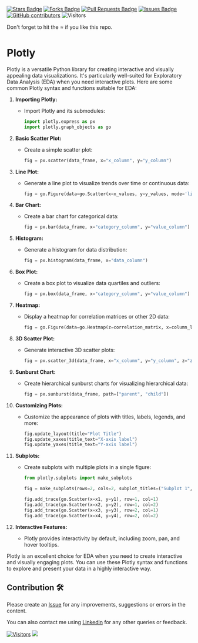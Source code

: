 
<a href="https://github.com/drshahizan/Python_EDA/stargazers"><img src="https://img.shields.io/github/stars/drshahizan/Python_EDA" alt="Stars Badge"/></a>
<a href="https://github.com/drshahizan/Python_EDA/network/members"><img src="https://img.shields.io/github/forks/drshahizan/Python_EDA" alt="Forks Badge"/></a>
<a href="https://github.com/drshahizan/Python_EDA/pulls"><img src="https://img.shields.io/github/issues-pr/drshahizan/Python_EDA" alt="Pull Requests Badge"/></a>
<a href="https://github.com/drshahizan/Python_EDA/issues"><img src="https://img.shields.io/github/issues/drshahizan/Python_EDA" alt="Issues Badge"/></a>
<a href="https://github.com/drshahizan/Python_EDA/graphs/contributors"><img alt="GitHub contributors" src="https://img.shields.io/github/contributors/drshahizan/Python_EDA?color=2b9348"></a>
![Visitors](https://api.visitorbadge.io/api/visitors?path=https%3A%2F%2Fgithub.com%2Fdrshahizan%2FPython_EDA&labelColor=%23d9e3f0&countColor=%23697689&style=flat)

Don't forget to hit the :star: if you like this repo.

# Plotly

Plotly is a versatile Python library for creating interactive and visually appealing data visualizations. It's particularly well-suited for Exploratory Data Analysis (EDA) when you need interactive plots. Here are some common Plotly syntax and functions suitable for EDA:

1. **Importing Plotly:**
   - Import Plotly and its submodules:

      ```python
      import plotly.express as px
      import plotly.graph_objects as go
      ```

2. **Basic Scatter Plot:**
   - Create a simple scatter plot:

      ```python
      fig = px.scatter(data_frame, x="x_column", y="y_column")
      ```

3. **Line Plot:**
   - Generate a line plot to visualize trends over time or continuous data:

      ```python
      fig = go.Figure(data=go.Scatter(x=x_values, y=y_values, mode='lines'))
      ```

4. **Bar Chart:**
   - Create a bar chart for categorical data:

      ```python
      fig = px.bar(data_frame, x="category_column", y="value_column")
      ```

5. **Histogram:**
   - Generate a histogram for data distribution:

      ```python
      fig = px.histogram(data_frame, x="data_column")
      ```

6. **Box Plot:**
   - Create a box plot to visualize data quartiles and outliers:

      ```python
      fig = px.box(data_frame, x="category_column", y="value_column")
      ```

7. **Heatmap:**
   - Display a heatmap for correlation matrices or other 2D data:

      ```python
      fig = go.Figure(data=go.Heatmap(z=correlation_matrix, x=column_labels, y=column_labels))
      ```

8. **3D Scatter Plot:**
   - Generate interactive 3D scatter plots:

      ```python
      fig = px.scatter_3d(data_frame, x="x_column", y="y_column", z="z_column")
      ```

9. **Sunburst Chart:**
   - Create hierarchical sunburst charts for visualizing hierarchical data:

      ```python
      fig = px.sunburst(data_frame, path=["parent", "child"])
      ```

10. **Customizing Plots:**
    - Customize the appearance of plots with titles, labels, legends, and more:

       ```python
       fig.update_layout(title="Plot Title")
       fig.update_xaxes(title_text="X-axis label")
       fig.update_yaxes(title_text="Y-axis label")
       ```

11. **Subplots:**
    - Create subplots with multiple plots in a single figure:

       ```python
       from plotly.subplots import make_subplots
   
       fig = make_subplots(rows=2, cols=2, subplot_titles=("Subplot 1", "Subplot 2", "Subplot 3", "Subplot 4"))

       fig.add_trace(go.Scatter(x=x1, y=y1), row=1, col=1)
       fig.add_trace(go.Scatter(x=x2, y=y2), row=1, col=2)
       fig.add_trace(go.Scatter(x=x3, y=y3), row=2, col=1)
       fig.add_trace(go.Scatter(x=x4, y=y4), row=2, col=2)
       ```

12. **Interactive Features:**
    - Plotly provides interactivity by default, including zoom, pan, and hover tooltips.


Plotly is an excellent choice for EDA when you need to create interactive and visually engaging plots. You can use these Plotly syntax and functions to explore and present your data in a highly interactive way.

## Contribution 🛠️
Please create an [Issue](https://github.com/drshahizan/Python_EDA/issues) for any improvements, suggestions or errors in the content.

You can also contact me using [Linkedin](https://www.linkedin.com/in/drshahizan/) for any other queries or feedback.

[![Visitors](https://api.visitorbadge.io/api/visitors?path=https%3A%2F%2Fgithub.com%2Fdrshahizan&labelColor=%23697689&countColor=%23555555&style=plastic)](https://visitorbadge.io/status?path=https%3A%2F%2Fgithub.com%2Fdrshahizan)
![](https://hit.yhype.me/github/profile?user_id=81284918)
